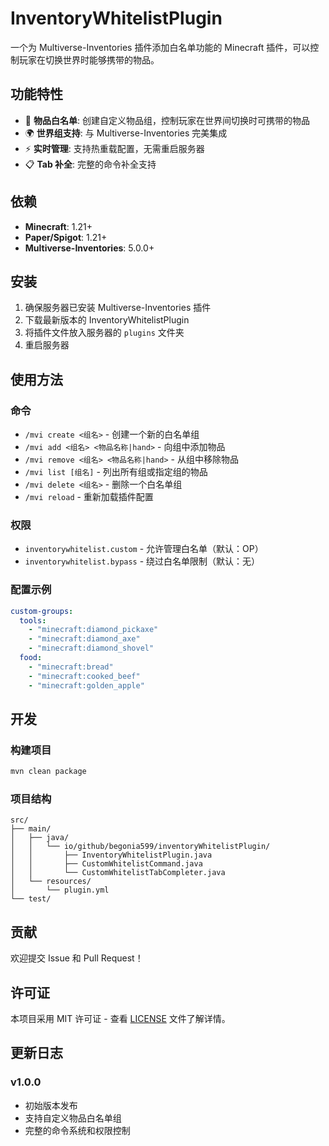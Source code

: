 # InventoryWhitelistPlugin

一个为 Multiverse-Inventories 插件添加白名单功能的 Minecraft 插件，可以控制玩家在切换世界时能够携带的物品。

## 功能特性

- 🎒 **物品白名单**: 创建自定义物品组，控制玩家在世界间切换时可携带的物品
- 🌍 **世界组支持**: 与 Multiverse-Inventories 完美集成
- ⚡ **实时管理**: 支持热重载配置，无需重启服务器
- 📋 **Tab 补全**: 完整的命令补全支持

## 依赖

- **Minecraft**: 1.21+
- **Paper/Spigot**: 1.21+
- **Multiverse-Inventories**: 5.0.0+

## 安装

1. 确保服务器已安装 Multiverse-Inventories 插件
2. 下载最新版本的 InventoryWhitelistPlugin
3. 将插件文件放入服务器的 `plugins` 文件夹
4. 重启服务器

## 使用方法

### 命令

- `/mvi create <组名>` - 创建一个新的白名单组
- `/mvi add <组名> <物品名称|hand>` - 向组中添加物品
- `/mvi remove <组名> <物品名称|hand>` - 从组中移除物品
- `/mvi list [组名]` - 列出所有组或指定组的物品
- `/mvi delete <组名>` - 删除一个白名单组
- `/mvi reload` - 重新加载插件配置

### 权限

- `inventorywhitelist.custom` - 允许管理白名单（默认：OP）
- `inventorywhitelist.bypass` - 绕过白名单限制（默认：无）

### 配置示例

```yaml
custom-groups:
  tools:
    - "minecraft:diamond_pickaxe"
    - "minecraft:diamond_axe"
    - "minecraft:diamond_shovel"
  food:
    - "minecraft:bread"
    - "minecraft:cooked_beef"
    - "minecraft:golden_apple"
```

## 开发

### 构建项目

```bash
mvn clean package
```

### 项目结构

```
src/
├── main/
│   ├── java/
│   │   └── io/github/begonia599/inventoryWhitelistPlugin/
│   │       ├── InventoryWhitelistPlugin.java
│   │       ├── CustomWhitelistCommand.java
│   │       └── CustomWhitelistTabCompleter.java
│   └── resources/
│       └── plugin.yml
└── test/
```

## 贡献

欢迎提交 Issue 和 Pull Request！

## 许可证

本项目采用 MIT 许可证 - 查看 [LICENSE](LICENSE) 文件了解详情。

## 更新日志

### v1.0.0
- 初始版本发布
- 支持自定义物品白名单组
- 完整的命令系统和权限控制

